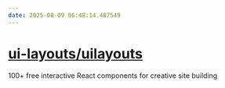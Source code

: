 ```yaml
---
date: 2025-08-09 06:48:14.487549
---
```


# [ui-layouts/uilayouts](https://github.com/ui-layouts/uilayouts)

100+ free interactive React components for creative site building